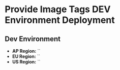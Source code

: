 # Provide Image Tags DEV Environment Deployment

## Dev Environment
- **AP Region:** ``
- **EU Region:** ``
- **US Region:** ``

